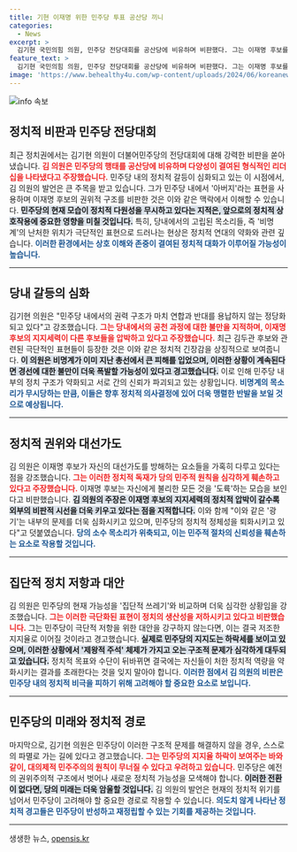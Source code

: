 ```yaml
---
title: 기현 이재명 위한 민주당 투표 공산당 끼니
categories:
  - News
excerpt: >
  김기현 국민의힘 의원, 민주당 전당대회를 공산당에 비유하며 비판했다. 그는 이재명 후보를 향해 수령 아버지 발언으로 다양성 말살을 지적하며, 민주당의 정치적 광기를 강하게 비난했다.
feature_text: >
  김기현 국민의힘 의원, 민주당 전당대회를 공산당에 비유하며 비판했다. 그는 이재명 후보를 향해 수령 아버지 발언으로 다양성 말살을 지적하며, 민주당의 정치적 광기를 강하게 비난했다.
image: 'https://www.behealthy4u.com/wp-content/uploads/2024/06/koreanews.jpg'
---
```


<p><img src="https://www.behealthy4u.com/wp-content/uploads/2024/06/koreanews.jpg" alt="info 속보" /></p>

<h2 data-ke-size="size26">정치적 비판과 민주당 전당대회</h2>

<p data-ke-size="size16">최근 정치권에서는 김기현 의원이 더불어민주당의 전당대회에 대해 강력한 비판을 쏟아냈습니다. <b><span style="color: #ee2323;">김 의원은 민주당의 행태를 공산당에 비유하며 다양성이 결여된 형식적인 리더십을 나타냈다고 주장했습니다.</span></b> 민주당 내의 정치적 갈등이 심화되고 있는 이 시점에서, 김 의원의 발언은 큰 주목을 받고 있습니다. 그가 민주당 내에서 '아버지'라는 표현을 사용하며 이재명 후보의 권위적 구조를 비판한 것은 이와 같은 맥락에서 이해할 수 있습니다. <b><span style="background-color: #21538527;">민주당의 현재 모습이 정치적 다원성을 무시하고 있다는 지적은, 앞으로의 정치적 상호작용에 중요한 영향을 미칠 것입니다.</span></b> 특히, 당내에서의 고립된 목소리들, 즉 '비명계'의 난처한 위치가 극단적인 표현으로 드러나는 현상은 정치적 연대의 약화와 관련 깊습니다. <b><span style="color: #1a5490;">이러한 환경에서는 상호 이해와 존중이 결여된 정치적 대화가 이루어질 가능성이 높습니다.</span></b></p>

<hr>

<h2 data-ke-size="size26">당내 갈등의 심화</h2>

<p data-ke-size="size16">김기현 의원은 "민주당 내에서의 권력 구조가 마치 연합과 반대를 용납하지 않는 정당화되고 있다"고 강조했습니다. <b><span style="color: #ee2323;">그는 당내에서의 공천 과정에 대한 불만을 지적하며, 이재명 후보의 지지세력이 다른 후보들을 압박하고 있다고 주장했습니다.</span></b> 최근 김두관 후보와 관련된 극단적인 표현들이 등장한 것은 이와 같은 정치적 긴장감을 상징적으로 보여줍니다. <b><span style="background-color: #21538527;">이 의원은 비명계가 이미 지난 총선에서 큰 피해를 입었으며, 이러한 상황이 계속된다면 경선에 대한 불만이 더욱 폭발할 가능성이 있다고 경고했습니다.</span></b> 이로 인해 민주당 내부의 정치 구조가 약화되고 서로 간의 신뢰가 파괴되고 있는 상황입니다. <b><span style="color: #1a5490;">비명계의 목소리가 무시당하는 만큼, 이들은 향후 정치적 의사결정에 있어 더욱 맹렬한 반발을 보일 것으로 예상됩니다.</span></b></p>

<hr>

<h2 data-ke-size="size26">정치적 권위와 대선가도</h2>

<p data-ke-size="size16">김 의원은 이재명 후보가 자신의 대선가도를 방해하는 요소들을 가혹히 다루고 있다는 점을 강조했습니다. <b><span style="color: #ee2323;">그는 이러한 정치적 독재가 당의 민주적 원칙을 심각하게 훼손하고 있다고 주장했습니다.</span></b> 이재명 후보는 자신에게 불리한 모든 것을 '도륙'하는 모습을 보인다고 비판했습니다. <b><span style="background-color: #21538527;">김 의원의 주장은 이재명 후보의 지지세력의 정치적 압박이 갈수록 외부의 비판적 시선을 더욱 키우고 있다는 점을 지적합니다.</span></b> 이와 함께 "이와 같은 '광기'는 내부의 문제를 더욱 심화시키고 있으며, 민주당의 정치적 정체성을 퇴화시키고 있다"고 덧붙였습니다. <b><span style="color: #1a5490;">당의 소수 목소리가 위축되고, 이는 민주적 절차의 신뢰성을 훼손하는 요소로 작용할 것입니다.</span></b></p>

<hr>

<h2 data-ke-size="size26">집단적 정치 저항과 대안</h2>

<p data-ke-size="size16">김 의원은 민주당의 현재 가능성을 '집단적 쓰레기'와 비교하며 더욱 심각한 상황임을 강조했습니다. <b><span style="color: #ee2323;">그는 이러한 극단화된 표현이 정치의 생산성을 저하시키고 있다고 비판했습니다.</span></b> 그는 민주당이 극단적 저항을 위한 대안을 강구하지 않는다면, 이는 결국 저조한 지지율로 이어질 것이라고 경고했습니다. <b><span style="background-color: #21538527;">실제로 민주당의 지지도는 하락세를 보이고 있으며, 이러한 상황에서 '제왕적 주석' 체제가 가지고 오는 구조적 문제가 심각하게 대두되고 있습니다.</span></b> 정치적 목표와 수단이 뒤바뀌면 결국에는 자신들이 처한 정치적 역량을 약화시키는 결과를 초래한다는 것을 잊지 말아야 합니다. <b><span style="color: #1a5490;">이러한 점에서 김 의원의 비판은 민주당 내의 정치적 비극을 피하기 위해 고려해야 할 중요한 요소로 보입니다.</span></b></p>

<hr>

<h2 data-ke-size="size26">민주당의 미래와 정치적 경로</h2>

<p data-ke-size="size16">마지막으로, 김기현 의원은 민주당이 이러한 구조적 문제를 해결하지 않을 경우, 스스로의 파멸로 가는 길에 있다고 경고했습니다. <b><span style="color: #ee2323;">그는 민주당의 지지율 하락이 보여주는 바와 같이, 대의제적 민주주의의 원칙이 무너질 수 있다고 우려하고 있습니다.</span></b> 민주당은 예전의 권위주의적 구조에서 벗어나 새로운 정치적 가능성을 모색해야 합니다. <b><span style="background-color: #21538527;">이러한 전환이 없다면, 당의 미래는 더욱 암울할 것입니다.</span></b> 김 의원의 발언은 현재의 정치적 위기를 넘어서 민주당이 고려해야 할 중요한 경로로 작용할 수 있습니다. <b><span style="color: #1a5490;">의도치 않게 나타난 정치적 경고들은 민주당이 반성하고 재정립할 수 있는 기회를 제공하는 것입니다.</span></b></p>

<hr>
생생한 뉴스, <a href="https://opensis.kr" rel="dofollow">opensis.kr</a>


